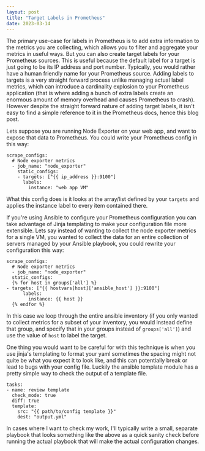 ```yaml
---
layout: post
title: "Target Labels in Prometheus"
date: 2023-03-14
---
```


The primary use-case for labels in Prometheus is to add extra information to the metrics you are collecting, which allows you to filter and aggregate your metrics in useful ways. But you can also create target labels for your Prometheus sources. This is useful because the default label for a target is just going to be its IP address and port number. Typically, you would rather have a human friendly name for your Prometheus source. Adding labels to targets is a very straight forward process unlike managing actual label metrics, which can introduce a cardinality explosion to your Prometheus application (that is where adding a bunch of extra labels create an enormous amount of memory overhead and causes Prometheus to crash). However despite the straight forward nature of adding target labels, it isn't easy to find a simple reference to it in the Prometheus docs, hence this blog post.

Lets suppose you are running Node Exporter on your web app, and want to expose that data to Prometheus. You could write your Prometheus config in this way:

```
scrape_configs:
  # Node exporter metrics
  - job_name: "node_exporter"
    static_configs:
    - targets: ["{{ ip_address }}:9100"]
      labels:
        instance: "web app VM"
```

What this config does is it looks at the array/list defined by your `targets` and applies the instance label to every item contained there.

If you're using Ansible to configure your Prometheus configuration you can take advantage of Jinja templating to make your configuration file more extensible. Lets say instead of wanting to collect the node exporter metrics for a single VM, you wanted to collect the data for an entire collection of servers managed by your Ansible playbook, you could rewrite your configuration this way:

```
scrape_configs:
  # Node exporter metrics
  - job_name: "node_exporter"
  static_configs:
  {% for host in groups['all'] %}
- targets: ["{{ hostvars[host]['ansible_host'] }}:9100"]
      labels:
        instance: {{ host }}
  {% endfor %}
```

In this case we loop through the entire ansible inventory (if you only wanted to collect metrics for a subset of your inventory, you would instead define that group, and specify that in your groups instead of `groups['all']`) and use the value of `host` to label the target.

One thing you would want to be careful for with this technique is when you use jinja's templating to format your yaml sometimes the spacing might not quite be what you expect it to look like, and this can potentially break or lead to bugs with your config file. Luckily the ansible template module has a pretty simple way to check the output of a template file.

```
tasks:
- name: review template
  check_mode: true
  diff: true
  template:
    src: "{{ path/to/config template }}"
    dest: "output.yml"
```

In cases where I want to check my work, I'll typically write a small, separate playbook that looks something like the above as a quick sanity check before running the actual playbook that will make the actual configuration changes.
